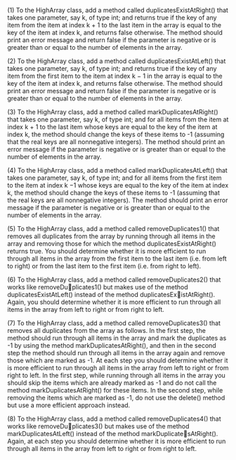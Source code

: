 (1) To the HighArray class, add a method called duplicatesExistAtRight() that takes one parameter,
say k, of type int; and returns true if the key of any item from the item at index k + 1 to the last item
in the array is equal to the key of the item at index k, and returns false otherwise. The method should
print an error message and return false if the parameter is negative or is greater than or equal to the
number of elements in the array.


(2) To the HighArray class, add a method called duplicatesExistAtLeft() that takes one parameter,
say k, of type int; and returns true if the key of any item from the first item to the item at index k − 1
in the array is equal to the key of the item at index k, and returns false otherwise. The method should
print an error message and return false if the parameter is negative or is greater than or equal to the
number of elements in the array.


(3) To the HighArray class, add a method called markDuplicatesAtRight() that takes one parameter,
say k, of type int; and for all items from the item at index k + 1 to the last item whose keys are equal to
the key of the item at index k, the method should change the keys of these items to -1 (assuming that
the real keys are all nonnegative integers). The method should print an error message if the parameter
is negative or is greater than or equal to the number of elements in the array.


(4) To the HighArray class, add a method called markDuplicatesAtLeft() that takes one parameter,
say k, of type int; and for all items from the first item to the item at index k −1 whose keys are equal to
the key of the item at index k, the method should change the keys of these items to -1 (assuming that
the real keys are all nonnegative integers). The method should print an error message if the parameter
is negative or is greater than or equal to the number of elements in the array.


(5) To the HighArray class, add a method called removeDuplicates1() that removes all duplicates
from the array by running through all items in the array and removing those for which the method
duplicatesExistAtRight() returns true. You should determine whether it is more efficient to run through
all items in the array from the first item to the last item (i.e. from left to right) or from the last item to
the first item (i.e. from right to left).


(6) To the HighArray class, add a method called removeDuplicates2() that works like removeDuplicates1() but makes use of the method duplicatesExistAtLeft() instead of the method duplicatesExistAtRight(). Again, you should determine whether it is more efficient to run through all items in the
array from left to right or from right to left.


(7) To the HighArray class, add a method called removeDuplicates3() that removes all duplicates
from the array as follows. In the first step, the method should run through all items in the array and
mark the duplicates as -1 by using the method markDuplicatesAtRight(), and then in the second step
the method should run through all items in the array again and remove those which are marked as -1. At
each step you should determine whether it is more efficient to run through all items in the array from left
to right or from right to left. In the first step, while running through all items in the array you should
skip the items which are already marked as -1 and do not call the method markDuplicatesAtRight()
for these items. In the second step, while removing the items which are marked as -1, do not use the
delete() method but use a more efficient approach instead.


(8) To the HighArray class, add a method called removeDuplicates4() that works like removeDuplicates3() but makes use of the method markDuplicatesAtLeft() instead of the method markDuplicatesAtRight(). Again, at each step you should determine whether it is more efficient to run through all
items in the array from left to right or from right to left.
